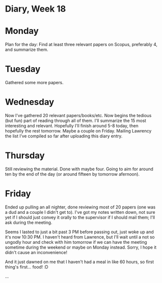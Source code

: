 # Diary, Week 18

# Monday

Plan for the day: Find at least three relevant papers on Scopus, preferably 4, and summarize them.

# Tuesday

Gathered some more papers.

# Wednesday

Now I've gathered 20 relevant papers/books/etc. Now begins the tedious (but fun) part of reading through all of them. I'll summarize the 15 most interesting and relevant. Hopefully I'll finish around 5-8 today, then hopefully the rest tomorrow. Maybe a couple on Friday. Mailing Lawrency the list I've compiled so far after uploading this diary entry.

# Thursday

Still reviewing the material. Done with maybe four. Going to aim for around ten by the end of the day (or around fifteen by tomorrow afernoon).

# Friday

Ended up pulling an all nighter, done reviewing most of 20 papers (one was a dud and a couple I didn't get to). I've got my notes written down, not sure yet if I should just convey it orally to the supervisor if I should mail them; I'll ask during the meeting. 

Seems I lasted to just a bit past 3 PM before passing out, just woke up and it's now 10:30 PM. I haven't heard from Lawrence, but I'll wait until a not so ungodly hour and check with him tomorrow if we can have the meeting sometime during the weekend or maybe on Monday instead. Sorry, I hope it didn't cause an inconvenience!

And it just dawned on me that I haven't had a meal in like 60 hours, so first thing's first... food! :D

...

